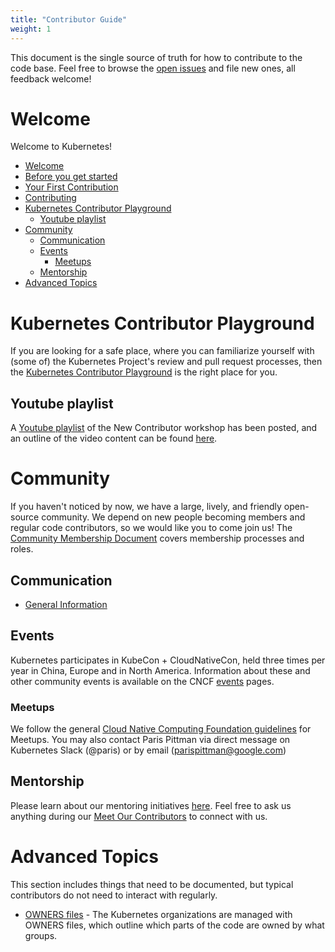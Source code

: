 ```yaml
---
title: "Contributor Guide"
weight: 1
---
```


<!-- 
Contributing to this document? 
Please use semantic line feeds for readability: http://rhodesmill.org/brandon/2012/one-sentence-per-line/ 
-->

This document is the single source of truth for how to contribute to the code base.
Feel free to browse the [open issues](https://github.com/kubernetes/community/issues?q=is%3Aissue+is%3Aopen+label%3Aarea%2Fcontributor-guide) and file new ones, all feedback welcome!

# Welcome

Welcome to Kubernetes! 

- [Welcome](#welcome)
- [Before you get started](/en/docs/guide/getting-started)
- [Your First Contribution](/en/docs/guide/first-contribution)
- [Contributing](/en/docs/guide/contributing)
- [Kubernetes Contributor Playground](#kubernetes-contributor-playground)
  - [Youtube playlist](#youtube-playlist)
- [Community](#community)
  - [Communication](#communication-1)
  - [Events](#events)
    - [Meetups](#meetups)
  - [Mentorship](#mentorship)
- [Advanced Topics](#advanced-topics)

# Kubernetes Contributor Playground

If you are looking for a safe place, where you can familiarize yourself with (some of) the Kubernetes Project's review and pull request processes, then the [Kubernetes Contributor Playground](https://github.com/kubernetes-sigs/contributor-playground/) is the right place for you.

## Youtube playlist

A [Youtube playlist](https://www.youtube.com/playlist?list=PL69nYSiGNLP3M5X7stuD7N4r3uP2PZQUx) of the New Contributor workshop has been posted, and an outline of the video content can be found [here](https://github.com/kubernetes/community/blob/master/events/2018/05-contributor-summit). 

# Community

If you haven't noticed by now, we have a large, lively, and friendly open-source community.
We depend on new people becoming members and regular code contributors, so we would like you to come join us!
The [Community Membership Document](https://github.com/kubernetes/community/blob/master/community-membership.md) covers membership processes and roles.

## Communication

- [General Information](https://github.com/kubernetes/community/blob/master/communication)

## Events

Kubernetes participates in KubeCon + CloudNativeCon, held three times per year in China, Europe and in North America.
Information about these and other community events is available on the CNCF [events](https://www.cncf.io/events/) pages.

### Meetups

We follow the general [Cloud Native Computing Foundation guidelines](https://github.com/cncf/meetups) for Meetups.
You may also contact Paris Pittman via direct message on Kubernetes Slack (@paris) or by email (parispittman@google.com)

## Mentorship

Please learn about our mentoring initiatives [here](http://git.k8s.io/community/mentoring/README.md).
Feel free to ask us anything during our [Meet Our Contributors](https://github.com/kubernetes/community/blob/master/mentoring/programs/meet-our-contributors.md) to connect with us.
# Advanced Topics

This section includes things that need to be documented, but typical contributors do not need to interact with regularly.

- [OWNERS files](/en/docs/guide/owners) - The Kubernetes organizations are managed with OWNERS files, which outline which parts of the code are owned by what groups.
